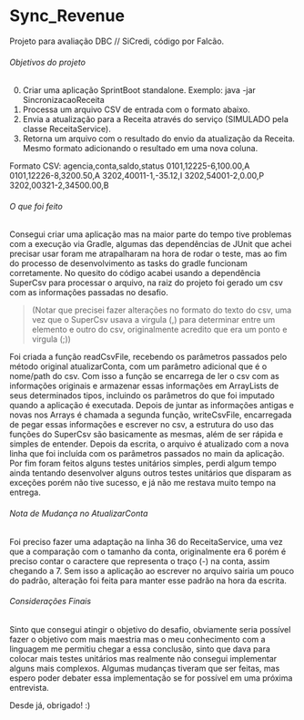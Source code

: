 # Sync_Revenue

Projeto para avaliação DBC // SiCredi, código por Falcão.

###### Objetivos do projeto

0. Criar uma aplicação SprintBoot standalone. Exemplo: java -jar SincronizacaoReceita <input-file>
1. Processa um arquivo CSV de entrada com o formato abaixo.
2. Envia a atualização para a Receita através do serviço (SIMULADO pela classe ReceitaService).
3. Retorna um arquivo com o resultado do envio da atualização da Receita. Mesmo formato adicionando o resultado em uma 
nova coluna.

Formato CSV:
agencia,conta,saldo,status
0101,12225-6,100.00,A
0101,12226-8,3200.50,A
3202,40011-1,-35.12,I
3202,54001-2,0.00,P
3202,00321-2,34500.00,B



###### O que foi feito

Consegui criar uma aplicação mas na maior parte do tempo tive problemas com a execução via Gradle, algumas das dependências de JUnit que achei precisar usar foram me atrapalharam na hora de rodar o teste, mas ao fim do processo de desenvolvimento as tasks do gradle funcionam corretamente.
No quesito do código acabei usando a dependência SuperCsv para processar o arquivo, na raiz do projeto foi gerado um csv com as informações passadas no desafio.
> (Notar que precisei fazer alterações no formato do texto do csv, uma vez que o SuperCsv usava a virgula (,) para determinar entre um elemento e outro do csv, originalmente acredito que era um ponto e virgula (;))

Foi criada a função readCsvFile, recebendo os parâmetros passados pelo método original atualizarConta, com um parâmetro adicional que é o nome/path do csv. Com isso a função se encarrega de ler o csv com as informações originais e armazenar essas informações em ArrayLists de seus determinados tipos, incluindo os parâmetros do que foi imputado quando a aplicação é executada.
Depois de juntar as informações antigas e novas nos Arrays é chamada a segunda função, writeCsvFile, encarregada de pegar essas informações e escrever no csv, a estrutura do uso das funções do SuperCsv são basicamente as mesmas, além de ser rápida e simples de entender.
Depois da escrita, o arquivo é atualizado com a nova linha que foi incluída com os parâmetros passados no main da aplicação.
Por fim foram feitos alguns testes unitários simples, perdi algum tempo ainda tentando desenvolver alguns outros testes unitários que disparam as exceções porém não tive sucesso, e já não me restava muito tempo na entrega.


###### Nota de Mudança no AtualizarConta

Foi preciso fazer uma adaptação na linha 36 do ReceitaService, uma vez que a comparação com o tamanho da conta, originalmente era 6 porém é preciso contar o caractere que representa o traço (-) na conta, assim chegando a 7. Sem isso a aplicação ao escrever no arquivo sairia um pouco do padrão, alteração foi feita para manter esse padrão na hora da escrita.

###### Considerações Finais

Sinto que consegui atingir o objetivo do desafio, obviamente seria possível fazer o objetivo com mais maestria mas o meu conhecimento com a linguagem me permitiu chegar a essa conclusão, sinto que dava para colocar mais testes unitários mas realmente não consegui implementar alguns mais complexos.
Algumas mudanças tiveram que ser feitas, mas espero poder debater essa implementação se for possível em uma próxima entrevista.

Desde já, obrigado! :)